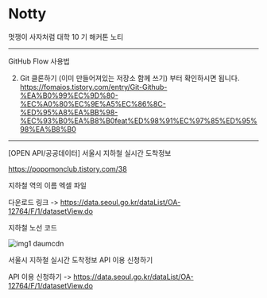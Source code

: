 # Notty
멋쟁이 사자처럼 대학 10 기 해커톤 노티


---------------------------------------------------------------------------------------------------------------------

GitHub Flow 사용법 

2. Git 클론하기 (이미 만들어져있는 저장소 함께 쓰기) 
부터 확인하시면 됩니다.
https://fomaios.tistory.com/entry/Git-Github-%EA%B0%99%EC%9D%80-%EC%A0%80%EC%9E%A5%EC%86%8C-%ED%95%A8%EA%BB%98-%EC%93%B0%EA%B8%B0feat%ED%98%91%EC%97%85%ED%95%98%EA%B8%B0

----------------------------------------------------------------------------------------------------------------------

[OPEN API/공공데이터] 서울시 지하철 실시간 도착정보

https://popomonclub.tistory.com/38



지하철 역의 이름 엑셀 파일

다운로드 링크 -> https://data.seoul.go.kr/dataList/OA-12764/F/1/datasetView.do



지하철 노선 코드

![img1 daumcdn](https://user-images.githubusercontent.com/88936783/179240665-5b4232ae-b77c-4020-ba5a-8be616bf1bb3.png)


서울시 지하철 실시간 도착정보 API 이용 신청하기

API 이용 신청하기 -> https://data.seoul.go.kr/dataList/OA-12764/F/1/datasetView.do
